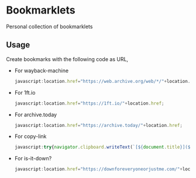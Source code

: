 # Bookmarklets

Personal collection of bookmarklets

## Usage

Create bookmarks with the following code as URL,

- For wayback-machine
  ```js
  javascript:location.href="https://web.archive.org/web/*/"+location.href;
  ```
- For 1ft.io
  ```js
  javascript:location.href="https://1ft.io/"+location.href;
  ```
- For archive.today
  ```js
  javascript:location.href="https://archive.today/"+location.href;
  ```
- For copy-link
  ```js
  javascript:try{navigator.clipboard.writeText(`[${document.title}](${location.href})`)}catch(t){window.alert(t)}
  ```
- For is-it-down?
  ```js
  javascript:location.href="https://downforeveryoneorjustme.com/"+location.hostname;
  ```